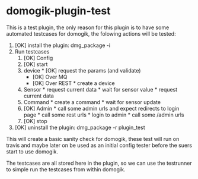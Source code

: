 domogik-plugin-test
=====================

This is a test plugin, the only reason for this plugin is to have some automated testcases for domogik, the folowing actions will be tested:

1. [OK] install the plugin: dmg_package -i <url of stable version>
2. Run testcases
    001. [OK] Config
    010. [OK] start
    020. device
        * [OK] request the params (and validate)
            * [OK] Over MQ
            * [OK] Over REST
        * create a device
    030. Sensor
        * request current data
        * wait for sensor value
        * request current data
    040. Command
        * create a command
        * wait for sensor update
    080. [OK] Admin
        * call some admin urls and expect redirects to login page
        * call some rest urls
        * login to admin
        * call some /admin urls
    090. [OK] stop
3. [OK] uninstall the plugin: dmg_package -r plugin_test

This will create a basic sanity check for domogik, these test will run on travis and maybe later on be used as an initial config tester before the suers start to use domogik.

The testcases are all stored here in the plugin, so we can use the testrunner to simple run the testcases from within domogik.
